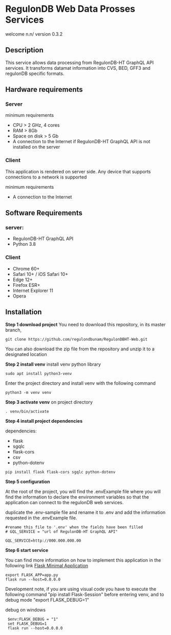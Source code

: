 # RegulonDB Web Data Prosses Services

welcome n.n/
version 0.3.2

## Description
This service allows data processing from RegulonDB-HT GraphQL API services. It transforms datamat information into CVS, BED, GFF3 and regulonDB specific formats.

## Hardware requirements

### Server

minimum requirements

-   CPU > 2 GHz, 4 cores
-   RAM > 8Gb
-   Space on disk > 5 Gb
-   A connection to the Internet if RegulonDB-HT GraphQL API is not installed on the server

### Client

This application is rendered on server side. Any device that supports connections to a network is supported

minimum requirements

-   A connection to the Internet

## Software Requirements

### server:

-   RegulonDB-HT GraphQL API
-   Python 3.8

### Client

- Chrome 60+
- Safari 10+ / iOS Safari 10+
- Edge 12+
- Firefox ESR+
- Internet Explorer 11
- Opera

## Installation

**Step 1 download project**
You need to download this repository, in its master branch,

```shell
git clone https://github.com/regulondbunam/RegulonDBHT-Web.git
```

You can also download the zip file from the repository and unzip it to a designated location

**Step 2 install venv**
install venv python library
```shell
sudo apt install python3-venv
```
Enter the project directory and install venv with the following command
```shell
python3 -m venv venv
```
**Step 3 activate venv**
on project directory
```shell
. venv/bin/activate
```
**Step 4 install project dependencies**

dependencies: 
- flask
- sgqlc
- flask-cors
- csv
- python-dotenv
```shell
pip install flask flask-cors sgqlc python-dotenv
```
**Step 5 configuration**

At the root of the project, you will find the .envExample file where you will find the information to declare the environment variables so that the application can connect to the regulonDB web services.

duplicate the .env-sample file and rename it to .env and add the information requested in the .envExample file.

``` 
#rename this file to '.env' when the fields have been filled
# GQL_SERVICE = "url of RegulonDB-HT GraphQL API"

GQL_SERVICE=http://000.000.000.00
```

**Step 6 start service**

You can find more information on how to implement this application in the following link [Flask Minimal Application](https://flask.palletsprojects.com/en/2.0.x/quickstart/#a-minimal-application)

```shell
export FLASK_APP=app.py
flask run --host=0.0.0.0
```
Development note, if you are using visual code you have to execute the following command "pip install Flask-Session" before entering venv, and to debug mode "export FLASK_DEBUG=1"

debug on windows
```shell
 $env:FLASK_DEBUG = "1"
 set FLASK_DEBUG=1
 flask run --host=0.0.0.0
```